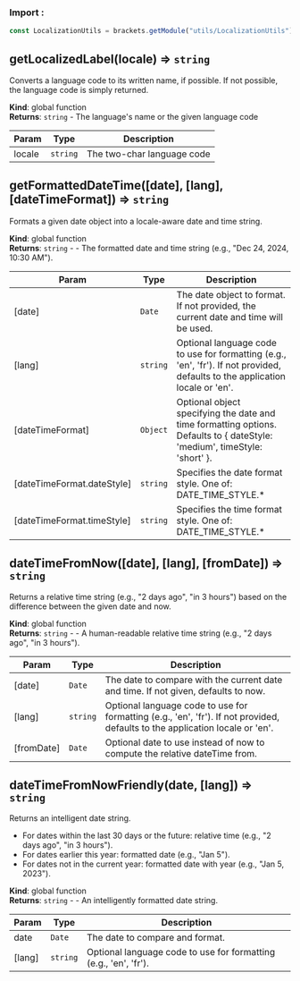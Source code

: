 ### Import :
```js
const LocalizationUtils = brackets.getModule("utils/LocalizationUtils")
```

<a name="getLocalizedLabel"></a>

## getLocalizedLabel(locale) ⇒ <code>string</code>
Converts a language code to its written name, if possible.If not possible, the language code is simply returned.

**Kind**: global function  
**Returns**: <code>string</code> - The language's name or the given language code  

| Param | Type | Description |
| --- | --- | --- |
| locale | <code>string</code> | The two-char language code |

<a name="getFormattedDateTime"></a>

## getFormattedDateTime([date], [lang], [dateTimeFormat]) ⇒ <code>string</code>
Formats a given date object into a locale-aware date and time string.

**Kind**: global function  
**Returns**: <code>string</code> - - The formatted date and time string (e.g., "Dec 24, 2024, 10:30 AM").  

| Param | Type | Description |
| --- | --- | --- |
| [date] | <code>Date</code> | The date object to format. If not provided, the current date and time will be used. |
| [lang] | <code>string</code> | Optional language code to use for formatting (e.g., 'en', 'fr').                          If not provided, defaults to the application locale or 'en'. |
| [dateTimeFormat] | <code>Object</code> | Optional object specifying the date and time formatting options.                                    Defaults to { dateStyle: 'medium', timeStyle: 'short' }. |
| [dateTimeFormat.dateStyle] | <code>string</code> | Specifies the date format style. One of: DATE_TIME_STYLE.* |
| [dateTimeFormat.timeStyle] | <code>string</code> | Specifies the time format style. One of: DATE_TIME_STYLE.* |

<a name="dateTimeFromNow"></a>

## dateTimeFromNow([date], [lang], [fromDate]) ⇒ <code>string</code>
Returns a relative time string (e.g., "2 days ago", "in 3 hours") based on the difference between the given date and now.

**Kind**: global function  
**Returns**: <code>string</code> - - A human-readable relative time string (e.g., "2 days ago", "in 3 hours").  

| Param | Type | Description |
| --- | --- | --- |
| [date] | <code>Date</code> | The date to compare with the current date and time. If not given, defaults to now. |
| [lang] | <code>string</code> | Optional language code to use for formatting (e.g., 'en', 'fr').                          If not provided, defaults to the application locale or 'en'. |
| [fromDate] | <code>Date</code> | Optional date to use instead of now to compute the relative dateTime from. |

<a name="dateTimeFromNowFriendly"></a>

## dateTimeFromNowFriendly(date, [lang]) ⇒ <code>string</code>
Returns an intelligent date string.- For dates within the last 30 days or the future: relative time (e.g., "2 days ago", "in 3 hours").- For dates earlier this year: formatted date (e.g., "Jan 5").- For dates not in the current year: formatted date with year (e.g., "Jan 5, 2023").

**Kind**: global function  
**Returns**: <code>string</code> - - An intelligently formatted date string.  

| Param | Type | Description |
| --- | --- | --- |
| date | <code>Date</code> | The date to compare and format. |
| [lang] | <code>string</code> | Optional language code to use for formatting (e.g., 'en', 'fr'). |

